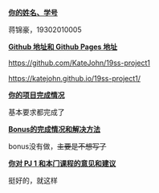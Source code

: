 <u>**你的姓名、学号**</u>

蒋锦豪，19302010005

<u>**Github 地址和 Github Pages 地址**</u>

https://github.com/KateJohn/19ss-project1

https://katejohn.github.io/19ss-project1/

<u>**你的项⽬完成情况**</u>

基本要求都完成了

<u>**Bonus的完成情况和解决⽅法**</u>

bonus没有做，~~主要是不想写了~~

<u>**你对 PJ 1 和本⻔课程的意⻅和建议**</u>

挺好的，就这样